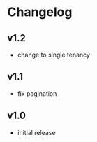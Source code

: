 # Changelog

## v1.2
- change to single tenancy

## v1.1
- fix pagination

## v1.0
- initial release
